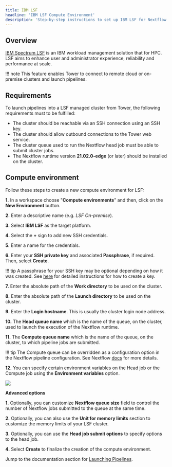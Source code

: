 ```yaml
---
title: IBM LSF
headline: 'IBM LSF Compute Environment'
description: 'Step-by-step instructions to set up IBM LSF for Nextflow Tower.'
---
```

## Overview

[IBM Spectrum LSF](https://www.ibm.com/products/hpc-workload-management/details) is an IBM workload management solution that for HPC. LSF aims to enhance user and administrator experience, reliability and performance at scale.

!!! note
    This feature enables Tower to connect to remote cloud or on-premise clusters and launch pipelines.

## Requirements

To launch pipelines into a LSF managed cluster from Tower, the following requirements must to be fulfilled:

* The cluster should be reachable via an SSH connection using an SSH key.
* The cluster should allow outbound connections to the Tower web service.
* The cluster queue used to run the Nextflow head job must be able to submit cluster jobs.
* The Nextflow runtime version **21.02.0-edge** (or later) should be installed on the cluster.


## Compute environment

Follow these steps to create a new compute environment for LSF:

**1.** In a workspace choose "**Compute environments**" and then, click on the **New Environment** button.

**2.** Enter a descriptive name (e.g. *LSF On-premise*).

**3.** Select **IBM LSF** as the target platform.

**4.** Select the **+** sign to add new SSH credentials.

**5.** Enter a name for the credentials.

**6.** Enter your **SSH private key** and associated **Passphrase**, if required. Then, select **Create**.

!!! tip 
    A passphrase for your SSH key may be optional depending on how it was created. See [here](https://docs.github.com/en/free-pro-team@latest/github/authenticating-to-github/generating-a-new-ssh-key-and-adding-it-to-the-ssh-agent) for detailed instructions for how to create a key.


**7.** Enter the absolute path of the **Work directory** to be used on the cluster.

**8.** Enter the absolute path of the **Launch directory** to be used on the cluster.

**9.** Enter the **Login hostname**. This is usually the cluster login node address.

**10.** The **Head queue name** which is the name of the queue, on the cluster, used to launch the execution of the Nextflow runtime.

**11.** The **Compute queue name** which is the name of the queue, on the cluster, to which pipeline jobs are submitted.

!!! tip 
    The Compute queue can be overridden as a configuration option in the Nextflow pipeline configuration. See Nextflow [docs](https://www.nextflow.io/docs/latest/process.html#queue) for more details.


**12.** You can specify certain environment variables on the Head job or the Compute job using the **Environment variables** option.

![](_images/env_vars.png)



**Advanced options**

**1.** Optionally, you can customize **Nextflow queue size** field to control the number of Nextflow jobs submitted to the queue at the same time.

**2.** Optionally, you can also use the **Unit for memory limits** section to customize the memory limits of your LSF cluster.

**3.** Optionally, you can use the **Head job submit options** to specify options to the head job.

**4.** Select **Create** to finalize the creation of the compute environment.

Jump to the documentation section for [Launching Pipelines](/launch/launchpad/).
